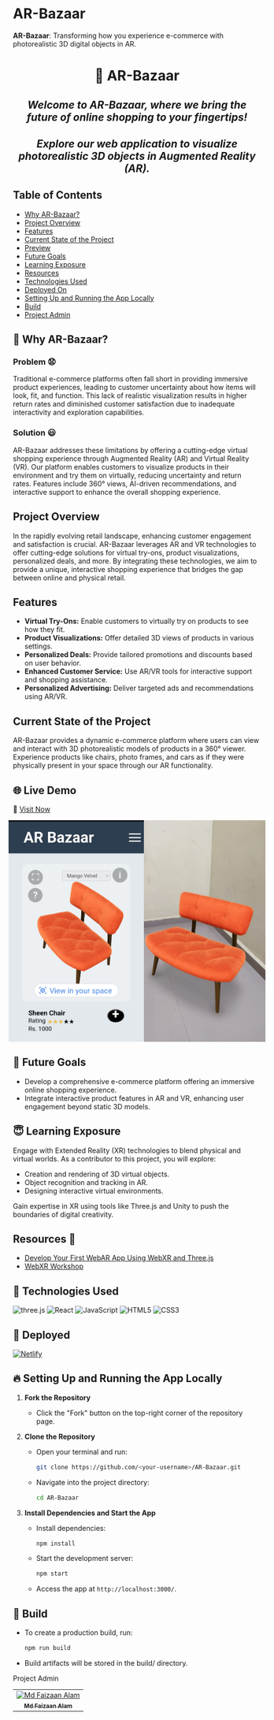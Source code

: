 # AR-Bazaar

**AR-Bazaar**: Transforming how you experience e-commerce with photorealistic 3D digital objects in AR.

<h1 align="center">🚀 AR-Bazaar</h1>

<div align="center">
  <h2><i><b>Welcome to AR-Bazaar, where we bring the future of online shopping to your fingertips!</b></i></h2>
  <h2><i><b>Explore our web application to visualize photorealistic 3D objects in Augmented Reality (AR).</b></i></h2>
</div>

## Table of Contents

- [Why AR-Bazaar?](#why-ar-bazaar)
- [Project Overview](#project-overview)
- [Features](#features)
- [Current State of the Project](#current-state)
- [Preview](#preview)
- [Future Goals](#future-goals)
- [Learning Exposure](#learning-exposure)
- [Resources](#resources)
- [Technologies Used](#technologies-used)
- [Deployed On](#Deployed)
- [Setting Up and Running the App Locally](#setting-up-and-running-the-app-locally)
- [Build](#build)
- [Project Admin](#project-admin)

<a name="why-ar-bazaar"></a>
## 🤔 Why AR-Bazaar?

### Problem 😧
Traditional e-commerce platforms often fall short in providing immersive product experiences, leading to customer uncertainty about how items will look, fit, and function. This lack of realistic visualization results in higher return rates and diminished customer satisfaction due to inadequate interactivity and exploration capabilities.

### Solution 😃
AR-Bazaar addresses these limitations by offering a cutting-edge virtual shopping experience through Augmented Reality (AR) and Virtual Reality (VR). Our platform enables customers to visualize products in their environment and try them on virtually, reducing uncertainty and return rates. Features include 360° views, AI-driven recommendations, and interactive support to enhance the overall shopping experience.

<a name="project-overview"></a>
## Project Overview

In the rapidly evolving retail landscape, enhancing customer engagement and satisfaction is crucial. AR-Bazaar leverages AR and VR technologies to offer cutting-edge solutions for virtual try-ons, product visualizations, personalized deals, and more. By integrating these technologies, we aim to provide a unique, interactive shopping experience that bridges the gap between online and physical retail.

<a name="features"></a>
## Features

- **Virtual Try-Ons:** Enable customers to virtually try on products to see how they fit.
- **Product Visualizations:** Offer detailed 3D views of products in various settings.
- **Personalized Deals:** Provide tailored promotions and discounts based on user behavior.
- **Enhanced Customer Service:** Use AR/VR tools for interactive support and shopping assistance.
- **Personalized Advertising:** Deliver targeted ads and recommendations using AR/VR.

<a name="current-state"></a>
## Current State of the Project

AR-Bazaar provides a dynamic e-commerce platform where users can view and interact with 3D photorealistic models of products in a 360° viewer. Experience products like chairs, photo frames, and cars as if they were physically present in your space through our AR functionality.

<a name="preview"></a>
## 🌐 Live Demo
🚀 [Visit Now](https://ar-bazaar.netlify.app/)


<div style="display:flex; justify-content: center;">
  <img src="https://github.com/mdfaizaanalam/AR-Bazaar/blob/main/public/chair1.jpg" alt="Product View" height="450"/>
  <img src="https://github.com/mdfaizaanalam/AR-Bazaar/blob/main/public/chair2.jpg" alt="AR View" height="450"/>
</div>



<a name="future-goals"></a>
## 🤩 Future Goals

- Develop a comprehensive e-commerce platform offering an immersive online shopping experience.
- Integrate interactive product features in AR and VR, enhancing user engagement beyond static 3D models.

<a name="learning-exposure"></a>
## 😇 Learning Exposure

Engage with Extended Reality (XR) technologies to blend physical and virtual worlds. As a contributor to this project, you will explore:

- Creation and rendering of 3D virtual objects.
- Object recognition and tracking in AR.
- Designing interactive virtual environments.

Gain expertise in XR using tools like Three.js and Unity to push the boundaries of digital creativity.

<a name="resources"></a>
## Resources 🙌

- [Develop Your First WebAR App Using WebXR and Three.js](https://codemaker2016.medium.com/develop-your-first-webar-app-using-webxr-and-three-js-7a437cb00a92)
- [WebXR Workshop](https://www.youtube.com/watch?v=gAzIkjkJSzM)

<a name="technologies-used"></a>
## 🧰 Technologies Used

![three.js](https://img.shields.io/badge/three.js-000000.svg?style=for-the-badge&logo=three.js&logoColor=white)
![React](https://img.shields.io/badge/react-%2320232a.svg?style=for-the-badge&logo=react&logoColor=%2361DAFB)
![JavaScript](https://img.shields.io/badge/-JavaScript-FE7601?style=for-the-badge&logo=javascript)
![HTML5](https://img.shields.io/badge/HTML5-E34F26?style=for-the-badge&logo=html5&logoColor=white)
![CSS3](https://img.shields.io/badge/CSS3-1572B6?style=for-the-badge&logo=css3&logoColor=white)


<a name="Deployed On"></a>
## 🚀 Deployed
<p align="left">
  <a href="https://www.netlify.com/" target="_blank" rel="noreferrer">
    <img src="https://download.logo.wine/logo/Netlify/Netlify-Logo.wine.png" alt="Netlify" width="150" height="120"/>
  </a>
</p>

<a name="setting-up-and-running-the-app-locally"></a>
## 🔥 Setting Up and Running the App Locally

1. **Fork the Repository**
   - Click the "Fork" button on the top-right corner of the repository page.

2. **Clone the Repository**
   - Open your terminal and run:
     ```bash
     git clone https://github.com/<your-username>/AR-Bazaar.git
     ```
   - Navigate into the project directory:
     ```bash
     cd AR-Bazaar
     ```

3. **Install Dependencies and Start the App**
   - Install dependencies:
     ```bash
     npm install
     ```
   - Start the development server:
     ```bash
     npm start
     ```
   - Access the app at `http://localhost:3000/`.

<a name="build"></a>
## 🧰 Build

- To create a production build, run:
  ```bash
  npm run build
- Build artifacts will be stored in the build/ directory.

<a name="project-admin"></a>

Project Admin
<table align="center">
<tr>
  <td align="center">
    <a href="https://github.com/mdfaizaanalam">
      <img src="https://avatars.githubusercontent.com/u/83642826?v=4" alt="Md Faizaan Alam" width="150px" height="150px">
      <br>
      <sub><b>Md Faizaan Alam</b></sub>
    </a>
  </td>
</tr>
</table>
